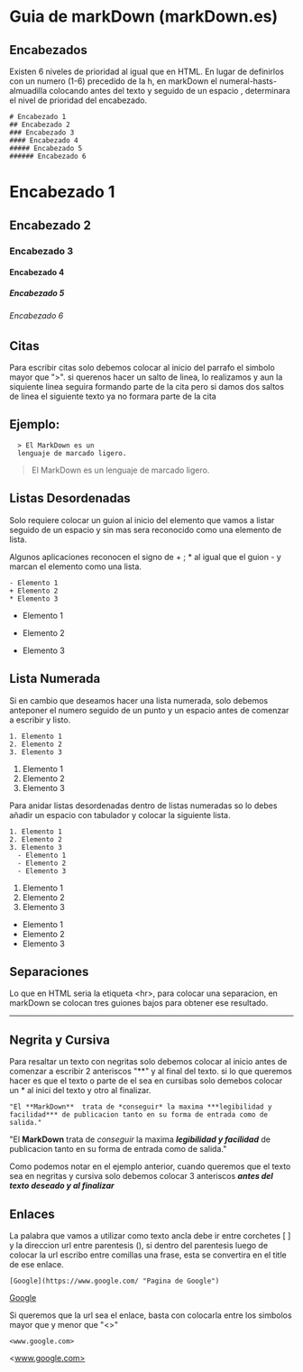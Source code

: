 # Guia de markDown \(markDown.es)

## Encabezados

Existen 6 niveles de prioridad al igual que en HTML. En lugar de definirlos con un numero (1-6) precedido de la h, en markDown el numeral-hasts-almuadilla colocando antes del texto y seguido de un espacio , determinara el nivel de prioridad del encabezado.

    # Encabezado 1
    ## Encabezado 2
    ### Encabezado 3
    #### Encabezado 4
    ##### Encabezado 5
    ###### Encabezado 6
    
# Encabezado 1
## Encabezado 2
### Encabezado 3
#### Encabezado 4
##### Encabezado 5
###### Encabezado 6


## Citas

Para escribir citas solo debemos colocar al inicio del parrafo el simbolo mayor que ">". si querenos hacer un salto de linea, lo realizamos y aun la siquiente linea seguira formando parte de la cita pero si damos dos saltos de linea el siguiente texto ya no formara parte de la cita
## Ejemplo:
~~~
  > El MarkDown es un
  lenguaje de marcado ligero.
~~~
> El MarkDown es un
lenguaje de marcado ligero.

## Listas Desordenadas

Solo requiere colocar un guion al inicio del elemento que vamos a listar seguido de un espacio y sin mas sera reconocido como una elemento de lista.

Algunos aplicaciones reconocen el signo de + ; *  al igual que el guion - y marcan el elemento como una lista.
~~~
- Elemento 1     
+ Elemento 2    
* Elemento 3 
~~~
- Elemento 1     
+ Elemento 2    
* Elemento 3 

## Lista Numerada

Si en cambio que deseamos hacer una lista numerada, solo debemos anteponer el numero seguido de un punto y un espacio antes de comenzar a escribir y listo.
~~~
1. Elemento 1
2. Elemento 2
3. Elemento 3
~~~
1. Elemento 1
2. Elemento 2
3. Elemento 3

Para anidar listas desordenadas dentro de listas numeradas so lo debes añadir un espacio con tabulador y colocar la siguiente lista.
~~~
1. Elemento 1     
2. Elemento 2    
3. Elemento 3     
  - Elemento 1          
  - Elemento 2          
  - Elemento 3          
~~~
1. Elemento 1     
2. Elemento 2    
3. Elemento 3     
  - Elemento 1          
  - Elemento 2          
  - Elemento 3 
 
## Separaciones

Lo que en HTML seria la etiqueta \<hr>, para colocar una separacion, en markDown se colocan tres guiones bajos para obtener ese resultado.

___

## Negrita y Cursiva

Para resaltar un texto con negritas solo debemos colocar al inicio antes de comenzar a escribir 2 anteriscos  "**" y al final del texto. si lo que queremos hacer es que el texto o parte de el sea en cursibas solo demebos colocar un * al inici del texto y otro al finalizar.
~~~
"El **MarkDown**  trata de *conseguir* la maxima ***legibilidad y facilidad*** de publicacion tanto en su forma de entrada como de salida."
~~~

"El **MarkDown**  trata de *conseguir* la maxima ***legibilidad y facilidad*** de publicacion tanto en su forma de entrada como de salida."

Como podemos notar en el ejemplo anterior, cuando queremos que el texto sea en negritas y cursiva solo debemos colocar 3 anteriscos ***antes del texto deseado y al finalizar***

## Enlaces

La palabra que vamos a utilizar como texto ancla debe ir entre corchetes [ ] y la direccion url entre parentesis (), si dentro del parentesis luego de colocar la url escribo entre comillas una frase, esta se convertira en el title de ese enlace.
~~~
[Google](https://www.google.com/ "Pagina de Google")
~~~

[Google](https://www.google.com/ "Pagina de Google")

Si queremos que la url sea el enlace, basta con colocarla entre los simbolos mayor que y menor que "<>"
~~~
<www.google.com>
~~~
<www.google.com>




